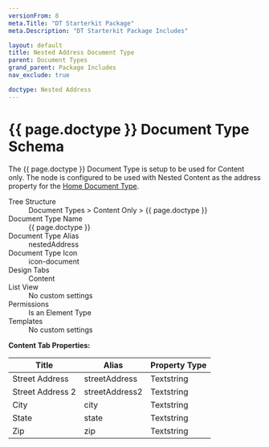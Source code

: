 ```yaml
---
versionFrom: 8
meta.Title: "DT Starterkit Package"
meta.Description: "DT Starterkit Package Includes"

layout: default
title: Nested Address Document Type
parent: Document Types
grand_parent: Package Includes
nav_exclude: true

doctype: Nested Address
---
```


# {{ page.doctype }} Document Type Schema

The {{ page.doctype }} Document Type is setup to be used for Content only. The node is configured to be used with Nested Content as the address property for the [Home Document Type](Doctype-Home-Schema.html).

<dl>
    <dt>Tree Structure</dt> <dd>Document Types > Content Only > {{ page.doctype }}</dd>
    <dt>Document Type Name</dt> <dd>{{ page.doctype }}</dd>
    <dt>Document Type Alias</dt> <dd>nestedAddress</dd>
    <dt>Document Type Icon</dt> <dd>icon-document</dd>
    <dt>Design Tabs</dt> <dd>Content</dd>
    <dt>List View</dt> <dd>No custom settings</dd>
    <dt>Permissions</dt> <dd>Is an Element Type</dd>
    <dt>Templates</dt> <dd>No custom settings</dd>
</dl>

**Content Tab Properties:**

| Title | Alias | Property Type |
|-------|-------|---------------|
| Street Address | streetAddress | Textstring |
| Street Address 2 | streetAddress2 | Textstring |
| City | city | Textstring |
| State | state | Textstring |
| Zip | zip | Textstring |